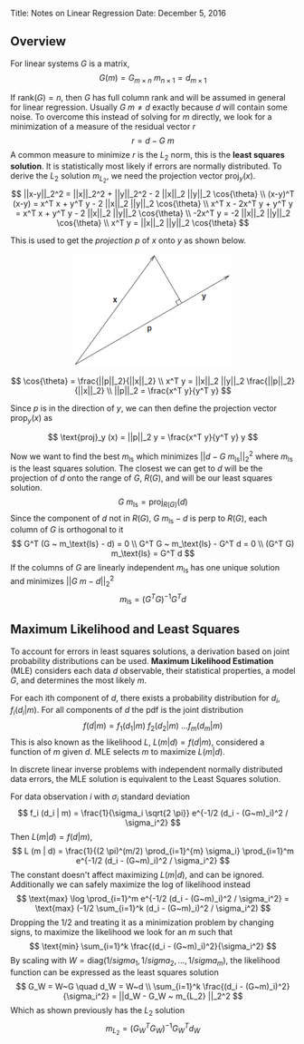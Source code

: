 Title: Notes on Linear Regression
Date: December 5, 2016

Overview
--------
For linear systems $G$ is a matrix,
$$
G(m) = G_{m \times n} ~ m_{n \times 1} = d_{m \times 1}
$$

If $\text{rank}(G) = n$, then $G$ has full column rank and will be assumed in general for linear regression. Usually $G ~ m \neq d$ exactly because $d$ will contain some noise. To overcome this instead of solving for $m$ directly, we look for a minimization of a measure of the residual vector $r$
$$
r = d - G~m
$$
A common measure to minimize $r$ is the $L_2$ norm, this is the __least squares solution__. It is statistically most likely if errors are normally distributed. To derive the $L_2$ solution $m_{L_2}$, we need the projection vector $\text{proj}_y (x)$.
$$
||x-y||_2^2 = ||x||_2^2 + ||y||_2^2 - 2 ||x||_2 ||y||_2 \cos{\theta} \\
(x-y)^T (x-y) = x^T x + y^T y - 2 ||x||_2 ||y||_2 \cos{\theta} \\
x^T x - 2x^T y + y^T y = x^T x + y^T y - 2 ||x||_2 ||y||_2 \cos{\theta} \\
-2x^T y = -2 ||x||_2 ||y||_2 \cos{\theta} \\
x^T y = ||x||_2 ||y||_2 \cos{\theta}
$$

This is used to get the _projection_ $p$ of $x$ onto $y$ as shown below.
<p style="text-align:center;"><img src="images/vector_projection.PNG" height="200"></p>

$$
\cos{\theta} = \frac{||p||_2}{||x||_2} \\
x^T y = ||x||_2 ||y||_2 \frac{||p||_2}{||x||_2} \\
||p||_2 = \frac{x^T y}{y^T y}
$$

Since $p$ is in the direction of $y$, we can then define the projection vector $\text{prop}_y (x)$ as

$$
\text{proj}_y (x) = ||p||_2 y = \frac{x^T y}{y^T y} y
$$

Now we want to find the best $m_\text{ls}$ which minimizes $||d - G ~ m_\text{ls} ||_2^2$ where $m_\text{ls}$ is the least squares solution. The closest we can get to $d$ will be the projection of $d$ onto the range of $G$, $R(G)$, and will be our least squares solution.
$$
G ~ m_\text{ls} = \text{proj}_{R(G)} (d)
$$
Since the component of $d$ not in $R(G)$, $G ~ m_\text{ls} - d$ is perp to $R(G)$, each column of $G$ is orthogonal to it
$$
G^T (G ~ m_\text{ls} - d) = 0 \\
G^T G ~ m_\text{ls} - G^T d = 0 \\
(G^T G) m_\text{ls} = G^T d
$$
If the columns of $G$ are linearly independent $m_\text{ls}$ has one unique solution and minimizes $||G ~ m - d||_2^2$
$$
m_\text{ls} = (G^T G)^{-1} G^T d
$$

Maximum Likelihood and Least Squares
------------------------------------

To account for errors in least squares solutions, a derivation based on joint probability distributions can be used. __Maximum Likelihood Estimation__ (MLE) considers each data $d$ observable, their statistical properties, a model $G$, and determines the most likely $m$.

For each ith component of $d$, there exists a probability distribution for $d_i$, $f_i (d_i | m)$. For all components of $d$ the pdf is the joint distribution
$$
f(d| m) = f_1 (d_1 | m) ~ f_2 (d_2 | m) ~ \dots f_m (d_m | m) 
$$
This is also known as the likelihood $L$, $L(m | d) = f(d | m)$, considered a function of $m$ given $d$. MLE selects $m$ to maximize $L(m | d)$.

In discrete linear inverse problems with independent normally distributed data errors, the MLE solution is equivalent to the Least Squares solution.

For data observation $i$ with $\sigma_i$ standard deviation
$$
f_i (d_i | m) = \frac{1}{\sigma_i \sqrt{2 \pi}} e^{-1/2 (d_i - (G~m)_i)^2 / \sigma_i^2}
$$
Then $L(m | d) = f(d | m)$,
$$
L (m | d) = \frac{1}{(2 \pi)^(m/2) \prod_{i=1}^{m} \sigma_i} \prod_{i=1}^m e^{-1/2 (d_i - (G~m)_i)^2 / \sigma_i^2}
$$
The constant doesn't affect maximizing $L(m|d)$, and can be ignored. Additionally we can safely maximize the log of likelihood instead
$$
\text{max} \log \prod_{i=1}^m e^{-1/2 (d_i - (G~m)_i)^2 / \sigma_i^2} = \text{max} (-1/2 \sum_{i=1}^k (d_i - (G~m)_i)^2 / \sigma_i^2)
$$
Dropping the $1/2$ and treating it as a minimization problem by changing signs, to maximize the likelihood we look for an $m$ such that
$$
\text{min} \sum_{i=1}^k \frac{(d_i - (G~m)_i)^2}{\sigma_i^2}
$$
By scaling with $W = \text{diag}(1/sigma_1, 1/sigma_2, \dots , 1/sigma_m)$, the likelihood function can be expressed as the least squares solution
$$
G_W = W~G \quad d_W = W~d \\
\sum_{i=1}^k \frac{(d_i - (G~m)_i)^2}{\sigma_i^2} = ||d_W - G_W ~ m_{L_2} ||_2^2
$$
Which as shown previously has the $L_2$ solution 
$$
m_{L_2} = (G_W^T G_W)^{-1} G_W^T d_W
$$